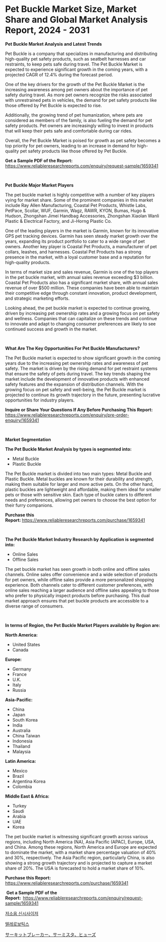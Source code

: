 <p><h1>Pet Buckle Market Size, Market Share and Global Market Analysis Report, 2024 - 2031</h1></p><p><strong>Pet Buckle Market Analysis and Latest Trends</strong></p>
<p><p>Pet Buckle is a company that specializes in manufacturing and distributing high-quality pet safety products, such as seatbelt harnesses and car restraints, to keep pets safe during travel. The Pet Buckle Market is expected to experience significant growth in the coming years, with a projected CAGR of 12.4% during the forecast period.</p><p>One of the key drivers for the growth of the Pet Buckle Market is the increasing awareness among pet owners about the importance of pet safety during travel. As more pet owners recognize the risks associated with unrestrained pets in vehicles, the demand for pet safety products like those offered by Pet Buckle is expected to rise.</p><p>Additionally, the growing trend of pet humanization, where pets are considered as members of the family, is also fueling the demand for pet safety products. Pet owners are increasingly willing to invest in products that will keep their pets safe and comfortable during car rides.</p><p>Overall, the Pet Buckle Market is poised for growth as pet safety becomes a top priority for pet owners, leading to an increase in demand for high-quality pet safety products like those offered by Pet Buckle.</p></p>
<p><strong>Get a Sample PDF of the Report:&nbsp;</strong> <a href="https://www.reliableresearchreports.com/enquiry/request-sample/1659341">https://www.reliableresearchreports.com/enquiry/request-sample/1659341</a></p>
<p>&nbsp;</p>
<p><strong>Pet Buckle Major Market Players</strong></p>
<p><p>The pet buckle market is highly competitive with a number of key players vying for market share. Some of the prominent companies in this market include Ray Allen Manufacturing, Coastal Pet Products, Whistle Labs, PetPace, Scollar, WUF, Garmin, Wagz, RAWR, KYON, Bumas, Hugo & Hudson, Zhongshan Jimei Handbag Accessories, Zhongshan Xiaolan Wanli Plastic & Electrical Factory, and Ji-Horng Plastic Co.</p><p>One of the leading players in the market is Garmin, known for its innovative GPS pet tracking devices. Garmin has seen steady market growth over the years, expanding its product portfolio to cater to a wide range of pet owners. Another key player is Coastal Pet Products, a manufacturer of pet collars, leashes, and harnesses. Coastal Pet Products has a strong presence in the market, with a loyal customer base and a reputation for high-quality products.</p><p>In terms of market size and sales revenue, Garmin is one of the top players in the pet buckle market, with annual sales revenue exceeding $3 billion. Coastal Pet Products also has a significant market share, with annual sales revenue of over $500 million. These companies have been able to maintain their competitive edge through constant innovation, product development, and strategic marketing efforts.</p><p>Looking ahead, the pet buckle market is expected to continue growing, driven by increasing pet ownership rates and a growing focus on pet safety and wellness. Companies that can capitalize on these trends and continue to innovate and adapt to changing consumer preferences are likely to see continued success and growth in the market.</p></p>
<p>&nbsp;</p>
<p><strong>What Are The Key Opportunities For Pet Buckle Manufacturers?</strong></p>
<p><p>The Pet Buckle market is expected to show significant growth in the coming years due to the increasing pet ownership rates and awareness of pet safety. The market is driven by the rising demand for pet restraint systems that ensure the safety of pets during travel. The key trends shaping the market include the development of innovative products with enhanced safety features and the expansion of distribution channels. With the growing focus on pet safety and well-being, the Pet Buckle market is projected to continue its growth trajectory in the future, presenting lucrative opportunities for industry players.</p></p>
<p><strong>Inquire or Share Your Questions If Any Before Purchasing This Report:</strong> <a href="https://www.reliableresearchreports.com/enquiry/pre-order-enquiry/1659341">https://www.reliableresearchreports.com/enquiry/pre-order-enquiry/1659341</a></p>
<p>&nbsp;</p>
<p><strong>Market Segmentation</strong></p>
<p><strong>The Pet Buckle Market Analysis by types is segmented into:</strong></p>
<p><ul><li>Metal Buckle</li><li>Plastic Buckle</li></ul></p>
<p><p>The Pet Buckle market is divided into two main types: Metal Buckle and Plastic Buckle. Metal buckles are known for their durability and strength, making them suitable for larger and more active pets. On the other hand, plastic buckles are lightweight and affordable, making them ideal for smaller pets or those with sensitive skin. Each type of buckle caters to different needs and preferences, allowing pet owners to choose the best option for their furry companions.</p></p>
<p><strong>Purchase this Report:&nbsp;</strong><a href="https://www.reliableresearchreports.com/purchase/1659341">https://www.reliableresearchreports.com/purchase/1659341</a></p>
<p>&nbsp;</p>
<p><strong>The Pet Buckle Market Industry Research by Application is segmented into:</strong></p>
<p><ul><li>Online Sales</li><li>Offline Sales</li></ul></p>
<p><p>The pet buckle market has seen growth in both online and offline sales channels. Online sales offer convenience and a wide selection of products for pet owners, while offline sales provide a more personalized shopping experience. Both channels cater to different customer preferences, with online sales reaching a larger audience and offline sales appealing to those who prefer to physically inspect products before purchasing. This dual market approach ensures that pet buckle products are accessible to a diverse range of consumers.</p></p>
<p>&nbsp;</p>
<p><strong>In terms of Region, the Pet Buckle Market Players available by Region are:</strong></p>
<p>
    <p> <strong> North America: </strong>
        <ul>
            <li>United States</li>
            <li>Canada</li>
        </ul>
        </p> 
    <p> <strong> Europe: </strong>
        <ul>
            <li>Germany</li>
            <li>France</li>
            <li>U.K.</li>
            <li>Italy</li>
            <li>Russia</li>
        </ul>
        </p> 
    <p> <strong> Asia-Pacific: </strong>
        <ul>
            <li>China</li>
            <li>Japan</li>
            <li>South Korea</li>
            <li>India</li>
            <li>Australia</li>
            <li>China Taiwan</li>
            <li>Indonesia</li>
            <li>Thailand</li>
            <li>Malaysia</li>
        </ul>
        </p> 
    <p> <strong> Latin America: </strong>
        <ul>
            <li>Mexico</li>
            <li>Brazil</li>
            <li>Argentina Korea</li>
            <li>Colombia</li>
        </ul>
        </p> 
    <p> <strong> Middle East & Africa: </strong>
        <ul>
            <li>Turkey</li>
            <li>Saudi</li>
            <li>Arabia</li>
            <li>UAE</li>
            <li>Korea</li>
        </ul>
    </p>
    </p>
<p><p>The pet buckle market is witnessing significant growth across various regions, including North America (NA), Asia Pacific (APAC), Europe, USA, and China. Among these regions, North America and Europe are expected to dominate the market, with a market share percentage valuation of 40% and 30%, respectively. The Asia Pacific region, particularly China, is also showing a strong growth trajectory and is projected to capture a market share of 20%. The USA is forecasted to hold a market share of 10%.</p></p>
<p><strong>Purchase this Report: </strong><a href="https://www.reliableresearchreports.com/purchase/1659341">https://www.reliableresearchreports.com/purchase/1659341</a></p>
<p>&nbsp;<strong>Get a Sample PDF of the Report:&nbsp;&nbsp;</strong><a href="https://www.reliableresearchreports.com/enquiry/request-sample/1659341">https://www.reliableresearchreports.com/enquiry/request-sample/1659341</a></p>
<p><strong></strong></p>
<p><p><a href="https://medium.com/@danieldobroiu20221/%EC%A0%80%EC%86%8C%EC%9D%8C-%ED%95%A9%EC%84%B1%EA%B8%B0-%EC%8B%9C%EC%9E%A5-%EC%8B%9C%EC%9E%A5-%EC%A0%90%EC%9C%A0%EC%9C%A8-%EC%8B%9C%EC%9E%A5-%EB%8F%99%ED%96%A5-%EB%B0%8F-%EB%AF%B8%EB%9E%98-%EC%84%B1%EC%9E%A5-%ED%83%90%EC%83%89-ac66eb6a8a7b">저소음 신시사이저</a></p><p><a href="https://medium.com/@kellyclarkson42/%ED%85%94%EB%A1%9C%EB%A1%9C%EB%B3%B4%ED%8B%B1%EC%8A%A4-%EC%8B%9C%EC%9E%A5-%EC%A0%84%EB%A7%9D-%EC%82%B0%EC%97%85-%EA%B0%9C%EC%9A%94-%EB%B0%8F-%EC%98%88%EC%B8%A1-2024%EB%85%84%EB%B6%80%ED%84%B0-2031%EB%85%84%EA%B9%8C%EC%A7%80-bdac7349d360">텔레로보틱스</a></p><p><a href="https://medium.com/@kyaorris56456/%E3%82%B5%E3%83%BC%E3%82%AD%E3%83%83%E3%83%88%E3%83%96%E3%83%AC%E3%83%BC%E3%82%AB%E3%83%BC-%E3%82%B5%E3%83%BC%E3%83%9F%E3%82%B9%E3%82%BF-%E3%81%8A%E3%82%88%E3%81%B3%E3%83%92%E3%83%A5%E3%83%BC%E3%82%BA%E3%81%AE%E5%B8%82%E5%A0%B4%E8%A6%8F%E6%A8%A1-%E5%B8%82%E5%A0%B4%E5%B1%95%E6%9C%9B%E3%81%8A%E3%82%88%E3%81%B3%E5%B8%82%E5%A0%B4%E4%BA%88%E6%B8%AC-2024%E5%B9%B4%E3%81%8B%E3%82%892031%E5%B9%B4-e7079084ccf8">サーキットブレーカー、サーミスタ、ヒューズ</a></p></p>
